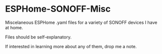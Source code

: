 # ESPHome-SONOFF-Misc
Miscelaneous ESPHome .yaml files for a variety of SONOFF devices I have at home.

Files should be self-explanatory.

If interested in learning more about any of them, drop me a note.
